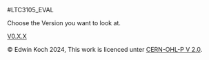 #LTC3105_EVAL

Choose the Version you want to look at.

[V0.X.X](https://github.com/polymurph/LTC3105_Eval/tree/V0)

© Edwin Koch 2024, This work is licenced unter [CERN-OHL-P V 2.0](https://ohwr.org/cern_ohl_p_v2.txt).

